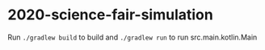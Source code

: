 # 2020-science-fair-simulation
Run `./gradlew build` to build and `./gradlew run` to run src.main.kotlin.Main